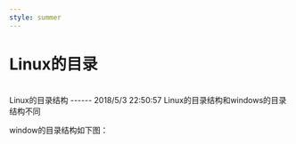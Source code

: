 ```yaml
---
style: summer
---
```

Linux的目录  
===================
</br>
Linux的目录结构
------
2018/5/3 22:50:57 
Linux的目录结构和windows的目录结构不同

window的目录结构如下图：
